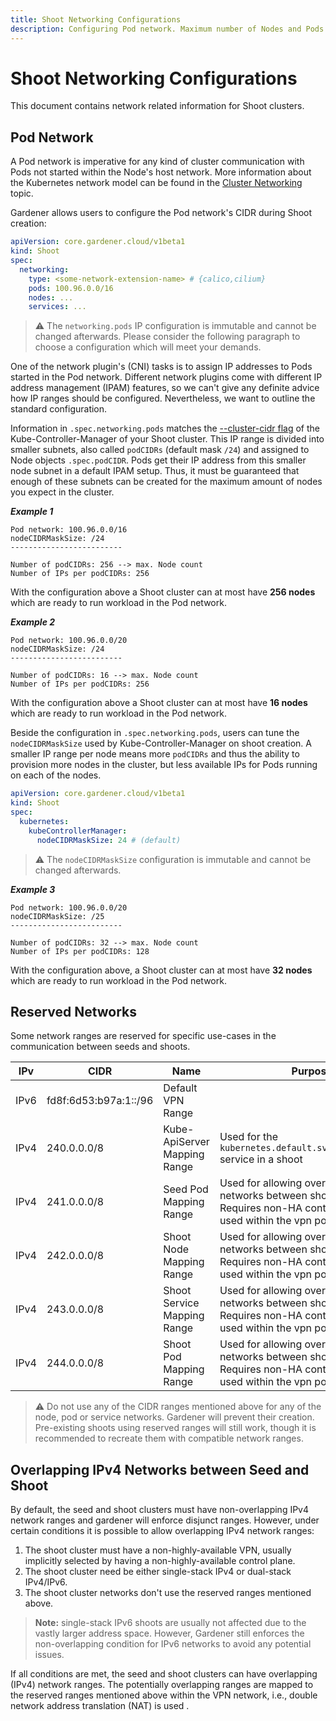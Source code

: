 ```yaml
---
title: Shoot Networking Configurations
description: Configuring Pod network. Maximum number of Nodes and Pods per Node
---
```


# Shoot Networking Configurations

This document contains network related information for Shoot clusters.

## Pod Network

A Pod network is imperative for any kind of cluster communication with Pods not started within the Node's host network.
More information about the Kubernetes network model can be found in the [Cluster Networking](https://kubernetes.io/docs/concepts/cluster-administration/networking/) topic.

Gardener allows users to configure the Pod network's CIDR during Shoot creation:

```yaml
apiVersion: core.gardener.cloud/v1beta1
kind: Shoot
spec:
  networking:
    type: <some-network-extension-name> # {calico,cilium}
    pods: 100.96.0.0/16
    nodes: ...
    services: ...
```

> :warning: The `networking.pods` IP configuration is immutable and cannot be changed afterwards. 
> Please consider the following paragraph to choose a configuration which will meet your demands.

One of the network plugin's (CNI) tasks is to assign IP addresses to Pods started in the Pod network.
Different network plugins come with different IP address management (IPAM) features, so we can't give any definite advice how IP ranges should be configured.
Nevertheless, we want to outline the standard configuration.

Information in `.spec.networking.pods` matches the [--cluster-cidr flag](https://kubernetes.io/docs/reference/command-line-tools-reference/kube-controller-manager/) of the Kube-Controller-Manager of your Shoot cluster.
This IP range is divided into smaller subnets, also called `podCIDRs` (default mask `/24`) and assigned to Node objects `.spec.podCIDR`.
Pods get their IP address from this smaller node subnet in a default IPAM setup.
Thus, it must be guaranteed that enough of these subnets can be created for the maximum amount of nodes you expect in the cluster.

_**Example 1**_
```
Pod network: 100.96.0.0/16
nodeCIDRMaskSize: /24
-------------------------

Number of podCIDRs: 256 --> max. Node count 
Number of IPs per podCIDRs: 256
```

With the configuration above a Shoot cluster can at most have **256 nodes** which are ready to run workload in the Pod network.

_**Example 2**_
```
Pod network: 100.96.0.0/20
nodeCIDRMaskSize: /24
-------------------------

Number of podCIDRs: 16 --> max. Node count 
Number of IPs per podCIDRs: 256
```

With the configuration above a Shoot cluster can at most have **16 nodes** which are ready to run workload in the Pod network.

Beside the configuration in `.spec.networking.pods`, users can tune the `nodeCIDRMaskSize` used by Kube-Controller-Manager on shoot creation.
A smaller IP range per node means more `podCIDRs` and thus the ability to provision more nodes in the cluster, but less available IPs for Pods running on each of the nodes.

```yaml
apiVersion: core.gardener.cloud/v1beta1
kind: Shoot
spec:
  kubernetes:
    kubeControllerManager:
      nodeCIDRMaskSize: 24 # (default)
```

> :warning: The `nodeCIDRMaskSize` configuration is immutable and cannot be changed afterwards.

_**Example 3**_
```
Pod network: 100.96.0.0/20
nodeCIDRMaskSize: /25
-------------------------

Number of podCIDRs: 32 --> max. Node count 
Number of IPs per podCIDRs: 128
```

With the configuration above, a Shoot cluster can at most have **32 nodes** which are ready to run workload in the Pod network.

## Reserved Networks

Some network ranges are reserved for specific use-cases in the communication between seeds and shoots.

| IPv  | CIDR                  | Name                         | Purpose                                                                                                                           |
|------|-----------------------|------------------------------|-----------------------------------------------------------------------------------------------------------------------------------|
| IPv6 | fd8f:6d53:b97a:1::/96 | Default VPN Range            |                                                                                                                                   |
| IPv4 | 240.0.0.0/8           | Kube-ApiServer Mapping Range | Used for the `kubernetes.default.svc.cluster.local` service in a shoot                                                            |
| IPv4 | 241.0.0.0/8           | Seed Pod Mapping Range       | Used for allowing overlapping IPv4 networks between shoot and seed. Requires non-HA control plane. Only used within the vpn pods  |
| IPv4 | 242.0.0.0/8           | Shoot Node Mapping Range     | Used for allowing overlapping IPv4 networks between shoot and seed. Requires non-HA control plane. Only used within the vpn pods  |
| IPv4 | 243.0.0.0/8           | Shoot Service Mapping Range  | Used for allowing overlapping IPv4 networks between shoot and seed. Requires non-HA control plane. Only used within the vpn pods  |
| IPv4 | 244.0.0.0/8           | Shoot Pod Mapping Range      | Used for allowing overlapping IPv4 networks between shoot and seed. Requires non-HA control plane. Only used within the vpn pods  |

> :warning: Do not use any of the CIDR ranges mentioned above for any of the node, pod or service networks.
> Gardener will prevent their creation. Pre-existing shoots using reserved ranges will still work, though it is recommended
> to recreate them with compatible network ranges.

## Overlapping IPv4 Networks between Seed and Shoot
By default, the seed and shoot clusters must have non-overlapping IPv4 network ranges and gardener will enforce disjunct ranges.
However, under certain conditions it is possible to allow overlapping IPv4 network ranges:
1. The shoot cluster must have a non-highly-available VPN, usually implicitly selected by having a non-highly-available control plane.
2. The shoot cluster need be either single-stack IPv4 or dual-stack IPv4/IPv6.
3. The shoot cluster networks don't use the reserved ranges mentioned above.

> **Note:** single-stack IPv6 shoots are usually not affected due to the vastly larger address space. However, 
> Gardener still enforces the non-overlapping condition for IPv6 networks to avoid any potential issues.

If all conditions are met, the seed and shoot clusters can have overlapping (IPv4) network ranges.
The potentially overlapping ranges are mapped to the reserved ranges mentioned above within the VPN network, i.e., double network address translation (NAT) is used .
